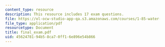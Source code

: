 ```yaml
---
content_type: resource
description: This resource includes 17 exam questions.
file: https://ol-ocw-studio-app-qa.s3.amazonaws.com/courses/1-85-water-and-wastewater-treatment-engineering-spring-2006/4562478194b58ca70ff16e896e54b866_final_exam.pdf
file_type: application/pdf
resourcetype: Document
title: final_exam.pdf
uid: 45624781-94b5-8ca7-0ff1-6e896e54b866
---
```

